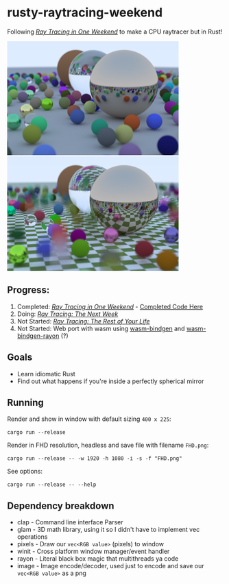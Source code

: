 # rusty-raytracing-weekend

Following [_Ray Tracing in One Weekend_](https://raytracing.github.io/) to make a CPU raytracer but in Rust!

<img src="./media/render_book1.png" alt="Final render of book 1" width=400/> <img src="./media/checkerMoving.png" alt="Checkered Ground with motion blur" width=400/>


## Progress:
1. Completed: [_Ray Tracing in One Weekend_](https://raytracing.github.io/books/RayTracingInOneWeekend.html) - [Completed Code Here](https://github.com/stevenhuyn/rusty-raytracing-weekend/tree/7b10c8097581be7427d7b18647b07b8a451772f5)
2. Doing: [_Ray Tracing: The Next Week_](https://raytracing.github.io/books/RayTracingTheNextWeek.html)
3. Not Started: [_Ray Tracing: The Rest of Your Life_](https://raytracing.github.io/books/RayTracingTheRestOfYourLife.html)
4. Not Started: Web port with wasm using [wasm-bindgen](https://github.com/rustwasm/wasm-bindgen) and [wasm-bindgen-rayon](https://github.com/GoogleChromeLabs/wasm-bindgen-rayon) (?)

## Goals
- Learn idiomatic Rust
- Find out what happens if you're inside a perfectly spherical mirror

## Running 

Render and show in window with default sizing `400 x 225`:
```
cargo run --release
```

Render in FHD resolution, headless and save file with filename `FHD.png`:
```
cargo run --release -- -w 1920 -h 1080 -i -s -f "FHD.png"
```

See options:
```
cargo run --release -- --help
```

## Dependency breakdown
- clap - Command line interface Parser
- glam - 3D math library, using it so I didn't have to implement vec operations
- pixels - Draw our `vec<RGB value>` (pixels) to window
- winit - Cross platform window manager/event handler
- rayon - Literal black box magic that multithreads ya code
- image - Image encode/decoder, used just to encode and save our `vec<RGB value>` as a png

